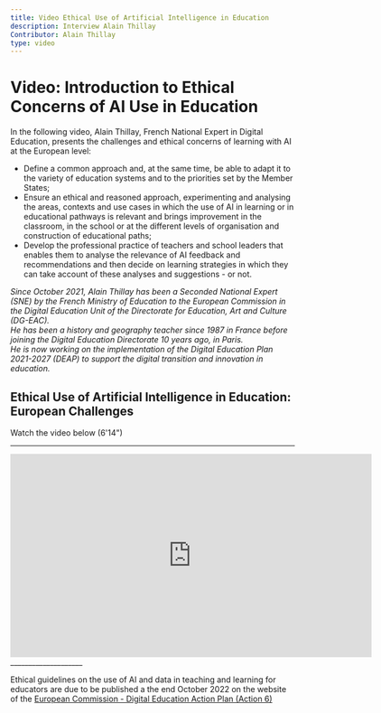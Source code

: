 ```yaml
---
title: Video Ethical Use of Artificial Intelligence in Education
description: Interview Alain Thillay
Contributor: Alain Thillay
type: video
---
```


# Video: Introduction to Ethical Concerns of AI Use in Education

In the following video, Alain Thillay, French National Expert in Digital Education, presents the challenges and ethical concerns of learning with AI at the European level:
- Define a common approach and, at the same time, be able to adapt it to the variety of education systems and to the priorities set by the Member States;
- Ensure an ethical and reasoned approach, experimenting and analysing the areas, contexts and use cases in which the use of AI in learning or in educational pathways is relevant and brings improvement in the classroom, in the school or at the different levels of organisation and construction of educational paths;
- Develop the professional practice of teachers and school leaders that enables them to analyse the relevance of AI feedback and recommendations and then decide on learning strategies in which they can take account of these analyses and suggestions - or not.

*Since October 2021, Alain Thillay has been a Seconded National Expert (SNE) by the French Ministry of Education to the European Commission in the Digital Education Unit of the Directorate for Education, Art and Culture (DG-EAC).*  
*He has been a history and geography teacher since 1987 in France before joining the Digital Education Directorate 10 years ago, in Paris.*  
*He is now working on the implementation of the Digital Education Plan 2021-2027 (DEAP) to support the digital transition and innovation in education.*

## Ethical Use of Artificial Intelligence in Education: European Challenges  
Watch the video below (6'14")
____________________

<center><iframe width="640" height="360" src="https://www.youtube.com/embed/Gfzvo1bGkyI?rel=0&showinfo=0&cc_load_policy=1&hl=fr&modestbranding=1" frameborder="0" allowfullscreen></iframe></center>
____________________

  Ethical guidelines on the use of AI and data in teaching and learning for educators are due to be published a the end October 2022 on the website of the [European Commission - Digital Education Action Plan (Action 6)](https://education.ec.europa.eu/focus-topics/digital-education/action-plan/action-6)

